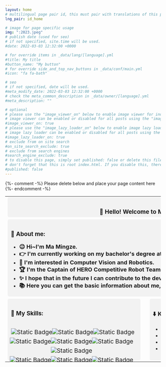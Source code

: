 ```yaml
---
layout: home
# multilingual page pair id, this must pair with translations of this page. (This name must be unique)
lng_pair: id_home

# image for page specific usage
img: ":2023.jpeg"
# publish date (used for seo)
# if not specified, site.time will be used.
#date: 2022-03-03 12:32:00 +0000

# for override items in _data/lang/[language].yml
#title: My title
#button_name: "My button"
# for override side_and_top_nav_buttons in _data/conf/main.yml
#icon: "fa fa-bath"

# seo
# if not specified, date will be used.
#meta_modify_date: 2022-03-03 12:32:00 +0000
# check the meta_common_description in _data/owner/[language].yml
#meta_description: ""

# optional
# please use the "image_viewer_on" below to enable image viewer for individual pages or posts (_posts/ or [language]/_posts folders).
# image viewer can be enabled or disabled for all posts using the "image_viewer_posts: true" setting in _data/conf/main.yml.
#image_viewer_on: true
# please use the "image_lazy_loader_on" below to enable image lazy loader for individual pages or posts (_posts/ or [language]/_posts folders).
# image lazy loader can be enabled or disabled for all posts using the "image_lazy_loader_posts: true" setting in _data/conf/main.yml.
#image_lazy_loader_on: true
# exclude from on site search
#on_site_search_exclude: true
# exclude from search engines
#search_engine_exclude: true
# to disable this page, simply set published: false or delete this file
# don't forget that this is root index.html. If you disable this, there will be no index.html page to open
#published: false
---
```


{%- comment -%} Please delete below and place your page content here {%- endcomment -%}



<table style="border-collapse: collapse; border: none; width: 100%;">

<tr>
<td colspan="2" style="border: none; padding-bottom: 5px; text-align: center; vertical-align: middle; ">

<div style="align-items: center; background-color: #f2f2f2; padding: 10px; border-radius: 5px;width: 850px; height:45px" markdown="1">

### 👋 Hello! Welcome to My Page!

</div>

</td>
</tr>

<tr>

<td colspan="2" style="border: none; padding-bottom: 5px; vertical-align: top;">

<div style="background-color: #f2f2f2; padding: 10px; border-radius: 5px;width: 850px; height: 230px;" markdown="1">

### 📝 About me:
- **<font size=4>😉 Hi~I'm Ma Mingze.</font>**
- **<font size=4>👉 I'm currently working on my bachelor's degree at Harbin Institute of Technology.</font>**
- **<font size=4>🤖 I'm interested in Computer Vision and Robotics.</font>**
- **<font size=4>🏆 I'm the Captain of HERO Competitive Robot Team.</font>**
- **<font size=4>✨ I hope that in the future I can contribute to the development of the field of robotics.</font>**
- **<font size=4>📚 Here you can get the basic information about me, to see my notes visit my <a href="https://www.yuque.com/thunder-itugs" target="_blank" rel="noopener noreferrer">yuque</a>. </font>**

</div>

</td>
</tr>

<tr>

<td style="border: none; padding-right: 10px; vertical-align: top;" >
<div style="background-color: #f2f2f2; padding: 10px; border-radius: 5px; width: 410px; height: 180px; display: inline-block; margin-right: 10px;" markdown="1" >

### 💪 My Skills:

<div style="text-align: center;">
<br>
    <img src="https://img.shields.io/badge/python-%23e9894f?style=plastic&logo=python" alt="Static Badge" style="transform: scale(1.2);margin-bottom: 10px;"> &nbsp; &nbsp;
    <img src="https://img.shields.io/badge/C%2B%2B-%238854ec?style=plastic&logo=c%2B%2B" alt="Static Badge" style="transform: scale(1.2);margin-bottom: 10px;"> &nbsp; &nbsp;
    <img src="https://img.shields.io/badge/C-%23eb67b9?style=plastic&logo=c" alt="Static Badge" style="transform: scale(1.2);margin-bottom: 10px;"> &nbsp;
    <br>
    <img src="https://img.shields.io/badge/OpenCV-%23FFDE59?style=%20plastic&logo=opencv" alt="Static Badge" style="transform: scale(1.2);margin-bottom: 10px;"> &nbsp; &nbsp;
    <img src="https://img.shields.io/badge/PyTorch-%23cbcbca?style=plastic&logo=pytorch" alt="Static Badge" style="transform: scale(1.2);margin-bottom: 10px;"> &nbsp; &nbsp;
    <img src="https://img.shields.io/badge/OpenVINO-%236D29F0?style=%20plastic&logo=intel" alt="Static Badge" style="transform: scale(1.2);margin-bottom: 10px;"> &nbsp; &nbsp; 
    <img src="https://img.shields.io/badge/ONNX-%23A5A5A5?style=%20plastic&logo=onnx&logoColor=black" alt="Static Badge" style="transform: scale(1.2);margin-bottom: 10px;"> &nbsp; &nbsp;
    <br>
    <img src="https://img.shields.io/badge/ROS-white?style=%20plastic&logo=ROS&logoColor=black" alt="Static Badge" style="transform: scale(1.2);margin-bottom: 10px;"> &nbsp; &nbsp;
    <img src="https://img.shields.io/badge/Docker-%23E3F3FB?style=%20plastic&logo=docker" alt="Static Badge" style="transform: scale(1.2);margin-bottom: 10px;"> &nbsp; &nbsp;
    <img src="https://img.shields.io/badge/Qt-%23C1FF72?style=%20plastic&logo=qt" alt="Static Badge" style="transform: scale(1.2);margin-bottom: 10px;"> &nbsp; &nbsp;
</div>

</div>
</td>

<td style="border: none; padding-left: 10px; vertical-align: top;" >
<div style="background-color: #f2f2f2; padding: 10px; border-radius: 5px; width: 410px; height: 180px; display: inline-block;" markdown="1">

### ⬇️ Know more about me?
- <font size=4><a href="https://mingzema.github.io/tabs/blog/">My Projects</a>.</font>
- <font size=4><a href="https://mingzema.github.io/tabs/projects.html">My Main Experience</a>.</font>
- <font size=4><a href="https://mingzema.github.io/tabs/about.html">My Honors and Awards</a>.</font>
- <font size=4><a href="https://mingzema.github.io/tabs/certificate.html">My CV</a>.</font>

</div>
</td>

</tr>
</table>



<!-- 轮播图容器 -->



<!-- ------------------------------------- -->




<!-- {%- include util/auto-content-generator.liquid -%}
{{ website_info_text_first }}

{{ website_info_text_second }} -->
